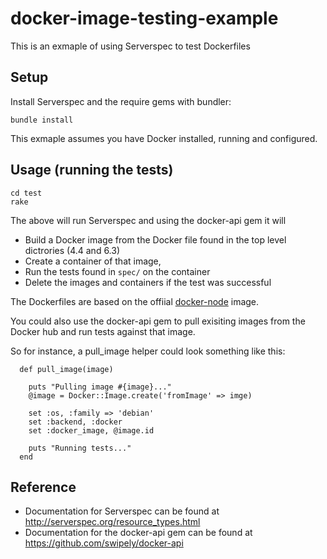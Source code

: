 # docker-image-testing-example

This is an exmaple of using Serverspec to test Dockerfiles

## Setup

Install Serverspec and the require gems with bundler:

```
bundle install
```

This exmaple assumes you have Docker installed, running and configured.

## Usage (running the tests)

```
cd test
rake
```

The above will run Serverspec and using the docker-api gem it will

- Build a Docker image from the Docker file found in the top level dictrories (4.4 and 6.3)
- Create a container of that image,
- Run the tests found in `spec/` on the container
- Delete the images and containers if the test was successful

The Dockerfiles are based on the offiial [docker-node](https://github.com/nodejs/docker-node) image.

You could also use the docker-api gem to pull exisiting images from the Docker hub and run tests against that image.

So for instance, a pull_image helper could look something like this:

```
  def pull_image(image)
    
    puts "Pulling image #{image}..."
    @image = Docker::Image.create('fromImage' => imge)
    
    set :os, :family => 'debian'
    set :backend, :docker
    set :docker_image, @image.id
    
    puts "Running tests..."
  end

```

## Reference

- Documentation for Serverspec can be found at http://serverspec.org/resource_types.html
- Documentation for the docker-api gem can be found at https://github.com/swipely/docker-api

